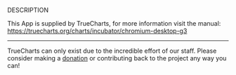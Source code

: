 DESCRIPTION


This App is supplied by TrueCharts, for more information visit the manual: https://truecharts.org/charts/incubator/chromium-desktop-g3

---

TrueCharts can only exist due to the incredible effort of our staff.
Please consider making a [donation](https://truecharts.org/docs/about/sponsor) or contributing back to the project any way you can!
